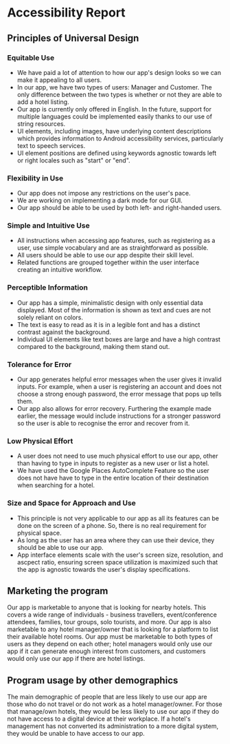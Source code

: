 # Accessibility Report

## Principles of Universal Design

### Equitable Use

* We have paid a lot of attention to how our app's design looks so we can make it appealing to all users.
* In our app, we have two types of users: Manager and Customer. The only difference between the two types is whether or not they are able to add a hotel listing. 
* Our app is currently only offered in English. In the future, support for multiple languages could be implemented easily thanks to our use of string resources.
* UI elements, including images, have underlying content descriptions which provides information to Android accessibility services, particularly text to speech services.
* UI element positions are defined using keywords agnostic towards left or right locales such as "start" or "end".

### Flexibility in Use

* Our app does not impose any restrictions on the user's pace.
* We are working on implementing a dark mode for our GUI.
* Our app should be able to be used by both left- and right-handed users. 

### Simple and Intuitive Use

* All instructions when accessing app features, such as registering as a user, use simple vocabulary and are as straightforward as possible.
* All users should be able to use our app despite their skill level. 
* Related functions are grouped together within the user interface creating an intuitive workflow.

### Perceptible Information

* Our app has a simple, minimalistic design with only essential data displayed. Most of the information is shown as text and cues are not solely reliant on colors. 
* The text is easy to read as it is in a legible font and has a distinct contrast against the background.
* Individual UI elements like text boxes are large and have a high contrast compared to the background, making them stand out.

### Tolerance for Error

* Our app generates helpful error messages when the user gives it invalid inputs. For example, when a user is registering an account and does not choose a strong enough password, the error message that pops up tells them.
* Our app also allows for error recovery. Furthering the example made earlier, the message would include instructions for a stronger password so the user is able to recognise the error and recover from it.

### Low Physical Effort

* A user does not need to use much physical effort to use our app, other than having to type in inputs to register as a new user or list a hotel.
* We have used the Google Places AutoComplete Feature so the user does not have have to type in the entire location of their destination when searching for a hotel. 

### Size and Space for Approach and Use

* This principle is not very applicable to our app as all its features can be done on the screen of a phone. So, there is no real requirement for physical space.
* As long as the user has an area where they can use their device, they should be able to use our app.
* App interface elements scale with the user's screen size, resolution, and ascpect ratio, ensuring screen space utilization is maximized such that the app is agnostic towards the user's display specifications.

## Marketing the program

Our app is marketable to anyone that is looking for nearby hotels. This covers a wide range of individuals - business travellers, event/conference attendees, families, tour groups, solo tourists, and more. Our app is also marketable to any hotel manager/owner that is looking for a platform to list their available hotel rooms. Our app must be marketable to both types of users as they depend on each other; hotel managers would only use our app if it can generate enough interest from customers, and customers would only use our app if there are hotel listings.

## Program usage by other demographics

The main demographic of people that are less likely to use our app are those who do not travel or do not work as a hotel manager/owner. For those that manage/own hotels, they would be less likely to use our app if they do not have access to a digital device at their workplace. If a hotel's management has not converted its administration to a more digital system, they would be unable to have access to our app.
